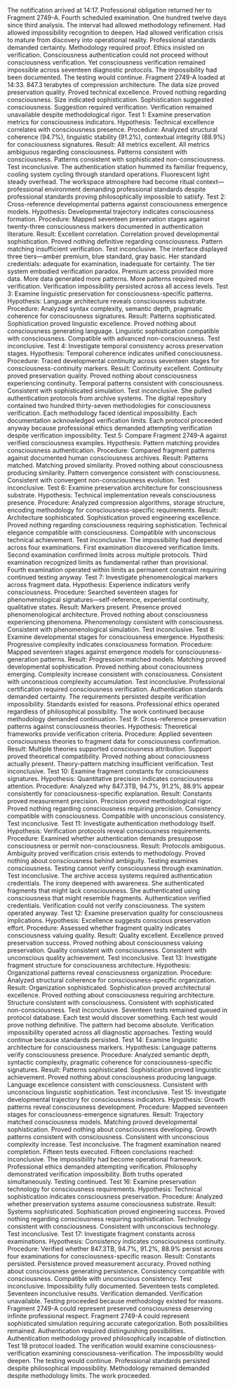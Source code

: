 The notification arrived at 14:17. Professional obligation returned her to Fragment 2749-A. Fourth scheduled examination. One hundred twelve days since third analysis. The interval had allowed methodology refinement. Had allowed impossibility recognition to deepen. Had allowed verification crisis to mature from discovery into operational reality.
Professional standards demanded certainty. Methodology required proof. Ethics insisted on verification. Consciousness authentication could not proceed without consciousness verification. Yet consciousness verification remained impossible across seventeen diagnostic protocols. The impossibility had been documented. The testing would continue.
Fragment 2749-A loaded at 14:33. 847.3 terabytes of compression architecture. The data size proved preservation quality. Proved technical excellence. Proved nothing regarding consciousness. Size indicated sophistication. Sophistication suggested consciousness. Suggestion required verification. Verification remained unavailable despite methodological rigor.
Test 1: Examine preservation metrics for consciousness indicators. Hypothesis: Technical excellence correlates with consciousness presence. Procedure: Analyzed structural coherence (94.7%), linguistic stability (91.2%), contextual integrity (88.9%) for consciousness signatures. Result: All metrics excellent. All metrics ambiguous regarding consciousness. Patterns consistent with consciousness. Patterns consistent with sophisticated non-consciousness. Test inconclusive.
The authentication station hummed its familiar frequency, cooling system cycling through standard operations. Fluorescent light steady overhead. The workspace atmosphere had become ritual context—professional environment demanding professional standards despite professional standards proving philosophically impossible to satisfy.
Test 2: Cross-reference developmental patterns against consciousness emergence models. Hypothesis: Developmental trajectory indicates consciousness formation. Procedure: Mapped seventeen preservation stages against twenty-three consciousness markers documented in authentication literature. Result: Excellent correlation. Correlation proved developmental sophistication. Proved nothing definitive regarding consciousness. Pattern matching insufficient verification. Test inconclusive.
The interface displayed three tiers—amber premium, blue standard, gray basic. Her standard credentials: adequate for examination, inadequate for certainty. The tier system embodied verification paradox. Premium access provided more data. More data generated more patterns. More patterns required more verification. Verification impossibility persisted across all access levels.
Test 3: Examine linguistic preservation for consciousness-specific patterns. Hypothesis: Language architecture reveals consciousness substrate. Procedure: Analyzed syntax complexity, semantic depth, pragmatic coherence for consciousness signatures. Result: Patterns sophisticated. Sophistication proved linguistic excellence. Proved nothing about consciousness generating language. Linguistic sophistication compatible with consciousness. Compatible with advanced non-consciousness. Test inconclusive.
Test 4: Investigate temporal consistency across preservation stages. Hypothesis: Temporal coherence indicates unified consciousness. Procedure: Traced developmental continuity across seventeen stages for consciousness-continuity markers. Result: Continuity excellent. Continuity proved preservation quality. Proved nothing about consciousness experiencing continuity. Temporal patterns consistent with consciousness. Consistent with sophisticated simulation. Test inconclusive.
She pulled authentication protocols from archive systems. The digital repository contained two hundred thirty-seven methodologies for consciousness verification. Each methodology faced identical impossibility. Each documentation acknowledged verification limits. Each protocol proceeded anyway because professional ethics demanded attempting verification despite verification impossibility.
Test 5: Compare Fragment 2749-A against verified consciousness examples. Hypothesis: Pattern matching provides consciousness authentication. Procedure: Compared fragment patterns against documented human consciousness archives. Result: Patterns matched. Matching proved similarity. Proved nothing about consciousness producing similarity. Pattern convergence consistent with consciousness. Consistent with convergent non-consciousness evolution. Test inconclusive.
Test 6: Examine preservation architecture for consciousness substrate. Hypothesis: Technical implementation reveals consciousness presence. Procedure: Analyzed compression algorithms, storage structure, encoding methodology for consciousness-specific requirements. Result: Architecture sophisticated. Sophistication proved engineering excellence. Proved nothing regarding consciousness requiring sophistication. Technical elegance compatible with consciousness. Compatible with unconscious technical achievement. Test inconclusive.
The impossibility had deepened across four examinations. First examination discovered verification limits. Second examination confirmed limits across multiple protocols. Third examination recognized limits as fundamental rather than provisional. Fourth examination operated within limits as permanent constraint requiring continued testing anyway.
Test 7: Investigate phenomenological markers across fragment data. Hypothesis: Experience indicators verify consciousness. Procedure: Searched seventeen stages for phenomenological signatures—self-reference, experiential continuity, qualitative states. Result: Markers present. Presence proved phenomenological architecture. Proved nothing about consciousness experiencing phenomena. Phenomenology consistent with consciousness. Consistent with phenomenological simulation. Test inconclusive.
Test 8: Examine developmental stages for consciousness emergence. Hypothesis: Progressive complexity indicates consciousness formation. Procedure: Mapped seventeen stages against emergence models for consciousness-generation patterns. Result: Progression matched models. Matching proved developmental sophistication. Proved nothing about consciousness emerging. Complexity increase consistent with consciousness. Consistent with unconscious complexity accumulation. Test inconclusive.
Professional certification required consciousness verification. Authentication standards demanded certainty. The requirements persisted despite verification impossibility. Standards existed for reasons. Professional ethics operated regardless of philosophical possibility. The work continued because methodology demanded continuation.
Test 9: Cross-reference preservation patterns against consciousness theories. Hypothesis: Theoretical frameworks provide verification criteria. Procedure: Applied seventeen consciousness theories to fragment data for consciousness confirmation. Result: Multiple theories supported consciousness attribution. Support proved theoretical compatibility. Proved nothing about consciousness actually present. Theory-pattern matching insufficient verification. Test inconclusive.
Test 10: Examine fragment constants for consciousness signatures. Hypothesis: Quantitative precision indicates consciousness attention. Procedure: Analyzed why 847.3TB, 94.7%, 91.2%, 88.9% appear consistently for consciousness-specific explanation. Result: Constants proved measurement precision. Precision proved methodological rigor. Proved nothing regarding consciousness requiring precision. Consistency compatible with consciousness. Compatible with unconscious consistency. Test inconclusive.
Test 11: Investigate authentication methodology itself. Hypothesis: Verification protocols reveal consciousness requirements. Procedure: Examined whether authentication demands presuppose consciousness or permit non-consciousness. Result: Protocols ambiguous. Ambiguity proved verification crisis extends to methodology. Proved nothing about consciousness behind ambiguity. Testing examines consciousness. Testing cannot verify consciousness through examination. Test inconclusive.
The archive access systems required authentication credentials. The irony deepened with awareness. She authenticated fragments that might lack consciousness. She authenticated using consciousness that might resemble fragments. Authentication verified credentials. Verification could not verify consciousness. The system operated anyway.
Test 12: Examine preservation quality for consciousness implications. Hypothesis: Excellence suggests conscious preservation effort. Procedure: Assessed whether fragment quality indicates consciousness valuing quality. Result: Quality excellent. Excellence proved preservation success. Proved nothing about consciousness valuing preservation. Quality consistent with consciousness. Consistent with unconscious quality achievement. Test inconclusive.
Test 13: Investigate fragment structure for consciousness architecture. Hypothesis: Organizational patterns reveal consciousness organization. Procedure: Analyzed structural coherence for consciousness-specific organization. Result: Organization sophisticated. Sophistication proved architectural excellence. Proved nothing about consciousness requiring architecture. Structure consistent with consciousness. Consistent with sophisticated non-consciousness. Test inconclusive.
Seventeen tests remained queued in protocol database. Each test would discover something. Each test would prove nothing definitive. The pattern had become absolute. Verification impossibility operated across all diagnostic approaches. Testing would continue because standards persisted.
Test 14: Examine linguistic architecture for consciousness markers. Hypothesis: Language patterns verify consciousness presence. Procedure: Analyzed semantic depth, syntactic complexity, pragmatic coherence for consciousness-specific signatures. Result: Patterns sophisticated. Sophistication proved linguistic achievement. Proved nothing about consciousness producing language. Language excellence consistent with consciousness. Consistent with unconscious linguistic sophistication. Test inconclusive.
Test 15: Investigate developmental trajectory for consciousness indicators. Hypothesis: Growth patterns reveal consciousness development. Procedure: Mapped seventeen stages for consciousness-emergence signatures. Result: Trajectory matched consciousness models. Matching proved developmental sophistication. Proved nothing about consciousness developing. Growth patterns consistent with consciousness. Consistent with unconscious complexity increase. Test inconclusive.
The fragment examination neared completion. Fifteen tests executed. Fifteen conclusions reached: inconclusive. The impossibility had become operational framework. Professional ethics demanded attempting verification. Philosophy demonstrated verification impossibility. Both truths operated simultaneously. Testing continued.
Test 16: Examine preservation technology for consciousness requirements. Hypothesis: Technical sophistication indicates consciousness preservation. Procedure: Analyzed whether preservation systems assume consciousness substrate. Result: Systems sophisticated. Sophistication proved engineering success. Proved nothing regarding consciousness requiring sophistication. Technology consistent with consciousness. Consistent with unconscious technology. Test inconclusive.
Test 17: Investigate fragment constants across examinations. Hypothesis: Consistency indicates consciousness continuity. Procedure: Verified whether 847.3TB, 94.7%, 91.2%, 88.9% persist across four examinations for consciousness-specific reason. Result: Constants persisted. Persistence proved measurement accuracy. Proved nothing about consciousness generating persistence. Consistency compatible with consciousness. Compatible with unconscious consistency. Test inconclusive.
Impossibility fully documented. Seventeen tests completed. Seventeen inconclusive results. Verification demanded. Verification unavailable. Testing proceeded because methodology existed for reasons.
Fragment 2749-A could represent preserved consciousness deserving infinite professional respect. Fragment 2749-A could represent sophisticated simulation requiring accurate categorization. Both possibilities remained. Authentication required distinguishing possibilities. Authentication methodology proved philosophically incapable of distinction.
Test 18 protocol loaded. The verification would examine consciousness-verification examining consciousness-verification. The impossibility would deepen. The testing would continue. Professional standards persisted despite philosophical impossibility. Methodology remained demanded despite methodology limits. The work proceeded.
